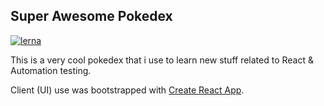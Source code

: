 ## Super Awesome Pokedex

[![lerna](https://img.shields.io/badge/maintained%20with-lerna-cc00ff.svg)](https://lernajs.io/)

This is a very cool pokedex that i use to learn new stuff related to React & Automation testing.

Client (UI) use was bootstrapped with [Create React App](https://github.com/facebook/create-react-app).
